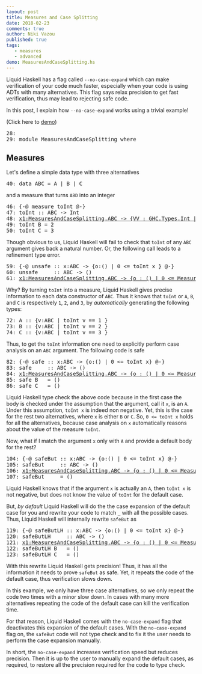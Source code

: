 ```yaml
---
layout: post
title: Measures and Case Splitting
date: 2018-02-23
comments: true
author: Niki Vazou
published: true
tags:
   - measures
   - advanced
demo: MeasuresAndCaseSplitting.hs
---
```


Liquid Haskell has a flag called `--no-case-expand`
which can make verification of your code much faster, 
especially when your code is using ADTs with many alternatives.
This flag says relax precision to get fast verification, 
thus may lead to rejecting safe code. 

In this post, I explain how `--no-case-expand` 
works using a trivial example!

(Click here to [demo][demo])

<!-- more -->


<div class="hidden">

<pre><span class=hs-linenum>28: </span>
<span class=hs-linenum>29: </span><span class='hs-keyword'>module</span> <span class='hs-conid'>MeasuresAndCaseSplitting</span> <span class='hs-keyword'>where</span>
</pre>
</div>


Measures
---------

Let's define a simple data type with three alternatives 


<pre><span class=hs-linenum>40: </span><span class='hs-keyword'>data</span> <span class='hs-conid'>ABC</span> <span class='hs-keyglyph'>=</span> <span class='hs-conid'>A</span> <span class='hs-keyglyph'>|</span> <span class='hs-conid'>B</span> <span class='hs-keyglyph'>|</span> <span class='hs-conid'>C</span> 
</pre>

and a measure that turns `ABD` into an integer


<pre><span class=hs-linenum>46: </span><span class='hs-keyword'>{-@</span> <span class='hs-varid'>measure</span> <span class='hs-varid'>toInt</span> <span class='hs-keyword'>@-}</span>
<span class=hs-linenum>47: </span><span class='hs-definition'>toInt</span> <span class='hs-keyglyph'>::</span> <span class='hs-conid'>ABC</span> <span class='hs-keyglyph'>-&gt;</span> <span class='hs-conid'>Int</span> 
<span class=hs-linenum>48: </span><a class=annot href="#"><span class=annottext>x1:MeasuresAndCaseSplitting.ABC -&gt; {VV : GHC.Types.Int | VV == MeasuresAndCaseSplitting.toInt x1}</span><span class='hs-definition'>toInt</span></a> <span class='hs-conid'>A</span> <span class='hs-keyglyph'>=</span> <span class='hs-num'>1</span> 
<span class=hs-linenum>49: </span><span class='hs-definition'>toInt</span> <span class='hs-conid'>B</span> <span class='hs-keyglyph'>=</span> <span class='hs-num'>2</span>
<span class=hs-linenum>50: </span><span class='hs-definition'>toInt</span> <span class='hs-conid'>C</span> <span class='hs-keyglyph'>=</span> <span class='hs-num'>3</span> 
</pre>

Though obvious to us, Liquid Haskell will fail to check 
that `toInt` of any `ABC` argument
gives back a natural number. 
Or, the following call leads to a refinement type error. 


<pre><span class=hs-linenum>59: </span><span class='hs-keyword'>{-@</span> <span class='hs-keyword'>unsafe</span> <span class='hs-keyglyph'>::</span> <span class='hs-varid'>x</span><span class='hs-conop'>:</span><span class='hs-conid'>ABC</span> <span class='hs-keyglyph'>-&gt;</span> <span class='hs-keyword'>{o:</span><span class='hs-conid'>()</span> <span class='hs-keyword'>| 0 &lt;= toInt x }</span> <span class='hs-keyword'>@-}</span>
<span class=hs-linenum>60: </span><span class='hs-keyword'>unsafe</span>     <span class='hs-keyglyph'>::</span> <span class='hs-conid'>ABC</span> <span class='hs-keyglyph'>-&gt;</span> <span class='hs-conid'>()</span> 
<span class=hs-linenum>61: </span><span class=hs-error><a class=annot href="#"><span class=annottext>x1:MeasuresAndCaseSplitting.ABC -&gt; {o : () | 0 &lt;= MeasuresAndCaseSplitting.toInt x1}</span><span class='hs-keyword'>unsafe</span></a></span> <a class=annot href="#"><span class=annottext>MeasuresAndCaseSplitting.ABC</span><span class='hs-varid'>x</span></a>   <span class='hs-keyglyph'>=</span> <span class='hs-conid'>()</span>
</pre>

Why? 
By turning `toInt` into a measure, Liquid Haskell
gives precise information to each data constructor of `ABC`. 
Thus it knows that `toInt` or `A`, `B`, and `C`
is respectively `1`, `2`, and `3`, by *automatically* 
generating the following types: 


<pre><span class=hs-linenum>72: </span><span class='hs-conid'>A</span> <span class='hs-keyglyph'>::</span> <span class='hs-layout'>{</span><span class='hs-varid'>v</span><span class='hs-conop'>:</span><span class='hs-conid'>ABC</span> <span class='hs-keyglyph'>|</span> <span class='hs-varid'>toInt</span> <span class='hs-varid'>v</span> <span class='hs-varop'>==</span> <span class='hs-num'>1</span> <span class='hs-layout'>}</span>
<span class=hs-linenum>73: </span><span class='hs-conid'>B</span> <span class='hs-keyglyph'>::</span> <span class='hs-layout'>{</span><span class='hs-varid'>v</span><span class='hs-conop'>:</span><span class='hs-conid'>ABC</span> <span class='hs-keyglyph'>|</span> <span class='hs-varid'>toInt</span> <span class='hs-varid'>v</span> <span class='hs-varop'>==</span> <span class='hs-num'>2</span> <span class='hs-layout'>}</span>
<span class=hs-linenum>74: </span><span class='hs-conid'>C</span> <span class='hs-keyglyph'>::</span> <span class='hs-layout'>{</span><span class='hs-varid'>v</span><span class='hs-conop'>:</span><span class='hs-conid'>ABC</span> <span class='hs-keyglyph'>|</span> <span class='hs-varid'>toInt</span> <span class='hs-varid'>v</span> <span class='hs-varop'>==</span> <span class='hs-num'>3</span> <span class='hs-layout'>}</span>
</pre>

Thus, to get the `toInt` information one need to 
explicitly perform case analysis on an `ABC` argument. 
The following code is safe


<pre><span class=hs-linenum>82: </span><span class='hs-keyword'>{-@</span> <span class='hs-keyword'>safe</span> <span class='hs-keyglyph'>::</span> <span class='hs-varid'>x</span><span class='hs-conop'>:</span><span class='hs-conid'>ABC</span> <span class='hs-keyglyph'>-&gt;</span> <span class='hs-keyword'>{o:</span><span class='hs-conid'>()</span> <span class='hs-keyword'>| 0 &lt;= toInt x}</span> <span class='hs-keyword'>@-}</span>
<span class=hs-linenum>83: </span><span class='hs-keyword'>safe</span>     <span class='hs-keyglyph'>::</span> <span class='hs-conid'>ABC</span> <span class='hs-keyglyph'>-&gt;</span> <span class='hs-conid'>()</span>
<span class=hs-linenum>84: </span><a class=annot href="#"><span class=annottext>x1:MeasuresAndCaseSplitting.ABC -&gt; {o : () | 0 &lt;= MeasuresAndCaseSplitting.toInt x1}</span><span class='hs-keyword'>safe</span></a> <span class='hs-conid'>A</span>   <span class='hs-keyglyph'>=</span> <span class='hs-conid'>()</span> 
<span class=hs-linenum>85: </span><span class='hs-keyword'>safe</span> <span class='hs-conid'>B</span>   <span class='hs-keyglyph'>=</span> <span class='hs-conid'>()</span> 
<span class=hs-linenum>86: </span><span class='hs-keyword'>safe</span> <span class='hs-conid'>C</span>   <span class='hs-keyglyph'>=</span> <span class='hs-conid'>()</span> 
</pre>

Liquid Haskell type check the above code because 
in the first case the body is checked under the assumption 
that the argument, call it `x`, is an `A`. 
Under this assumption, `toInt x` is indeed non negative. 
Yet, this is the case for the rest two alternatives, 
where `x` is either `B` or `C`. 
So, `0 <= toInt x` holds for all the alternatives, 
because case analysis on `x` automatically reasons about the 
value of the measure `toInt`. 


Now, what if I match the argument `x` only with `A`
and provide a default body for the rest?


<pre><span class=hs-linenum>104: </span><span class='hs-keyword'>{-@</span> <span class='hs-varid'>safeBut</span> <span class='hs-keyglyph'>::</span> <span class='hs-varid'>x</span><span class='hs-conop'>:</span><span class='hs-conid'>ABC</span> <span class='hs-keyglyph'>-&gt;</span> <span class='hs-keyword'>{o:</span><span class='hs-conid'>()</span> <span class='hs-keyword'>| 0 &lt;= toInt x}</span> <span class='hs-keyword'>@-}</span>
<span class=hs-linenum>105: </span><span class='hs-definition'>safeBut</span>     <span class='hs-keyglyph'>::</span> <span class='hs-conid'>ABC</span> <span class='hs-keyglyph'>-&gt;</span> <span class='hs-conid'>()</span>
<span class=hs-linenum>106: </span><a class=annot href="#"><span class=annottext>x1:MeasuresAndCaseSplitting.ABC -&gt; {o : () | 0 &lt;= MeasuresAndCaseSplitting.toInt x1}</span><span class='hs-definition'>safeBut</span></a> <span class='hs-conid'>A</span>   <span class='hs-keyglyph'>=</span> <span class='hs-conid'>()</span> 
<span class=hs-linenum>107: </span><span class='hs-definition'>safeBut</span> <span class='hs-keyword'>_</span>   <span class='hs-keyglyph'>=</span> <span class='hs-conid'>()</span> 
</pre>

Liquid Haskell knows that if the argument `x` is actually an `A`,
then `toInt x` is not negative, but does not know the value of `toInt`
for the default case. 

But, *by default* Liquid Haskell will do the the case expansion 
of the default case for you and rewrite your code to match `_`
with all the possible cases. 
Thus, Liquid Haskell will internally rewrite `safeBut` as 

<pre><span class=hs-linenum>119: </span><span class='hs-keyword'>{-@</span> <span class='hs-varid'>safeButLH</span> <span class='hs-keyglyph'>::</span> <span class='hs-varid'>x</span><span class='hs-conop'>:</span><span class='hs-conid'>ABC</span> <span class='hs-keyglyph'>-&gt;</span> <span class='hs-keyword'>{o:</span><span class='hs-conid'>()</span> <span class='hs-keyword'>| 0 &lt;= toInt x}</span> <span class='hs-keyword'>@-}</span>
<span class=hs-linenum>120: </span><span class='hs-definition'>safeButLH</span>     <span class='hs-keyglyph'>::</span> <span class='hs-conid'>ABC</span> <span class='hs-keyglyph'>-&gt;</span> <span class='hs-conid'>()</span>
<span class=hs-linenum>121: </span><a class=annot href="#"><span class=annottext>x1:MeasuresAndCaseSplitting.ABC -&gt; {o : () | 0 &lt;= MeasuresAndCaseSplitting.toInt x1}</span><span class='hs-definition'>safeButLH</span></a> <span class='hs-conid'>A</span>   <span class='hs-keyglyph'>=</span> <span class='hs-conid'>()</span> 
<span class=hs-linenum>122: </span><span class='hs-definition'>safeButLH</span> <span class='hs-conid'>B</span>   <span class='hs-keyglyph'>=</span> <span class='hs-conid'>()</span> 
<span class=hs-linenum>123: </span><span class='hs-definition'>safeButLH</span> <span class='hs-conid'>C</span>   <span class='hs-keyglyph'>=</span> <span class='hs-conid'>()</span> 
</pre>

With this rewrite Liquid Haskell gets precision!
Thus, it has all the information it needs to prove `safeBut` as safe. 
Yet, it repeats the code of the default case, 
thus verification slows down. 

In this example, we only have three case alternatives, 
so we only repeat the code two times with a minor slow down. 
In cases with many more alternatives repeating the code 
of the default case can kill the verification time. 

For that reason, Liquid Haskell comes with the `no-case-expand`
flag that deactivates this expansion of the default cases. 
With the `no-case-expand` flag on, the `safeBut` code will not type check
and to fix it the user needs to perform the case expansion manually. 

In short, the `no-case-expand` increases verification speed 
but reduces precision. Then it is up to the user 
to manually expand the default cases, as required, 
to restore all the precision required for the code to type check. 

[demo]:              http://goto.ucsd.edu:8090/index.html#?demo=RangeSet.hs


